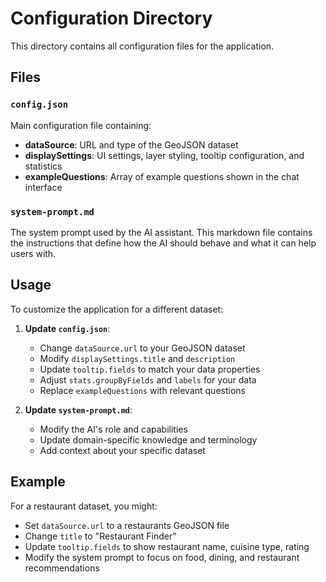 # Configuration Directory

This directory contains all configuration files for the application.

## Files

### `config.json`
Main configuration file containing:
- **dataSource**: URL and type of the GeoJSON dataset
- **displaySettings**: UI settings, layer styling, tooltip configuration, and statistics
- **exampleQuestions**: Array of example questions shown in the chat interface

### `system-prompt.md`
The system prompt used by the AI assistant. This markdown file contains the instructions that define how the AI should behave and what it can help users with.

## Usage

To customize the application for a different dataset:

1. **Update `config.json`**:
   - Change `dataSource.url` to your GeoJSON dataset
   - Modify `displaySettings.title` and `description`
   - Update `tooltip.fields` to match your data properties
   - Adjust `stats.groupByFields` and `labels` for your data
   - Replace `exampleQuestions` with relevant questions

2. **Update `system-prompt.md`**:
   - Modify the AI's role and capabilities
   - Update domain-specific knowledge and terminology
   - Add context about your specific dataset

## Example

For a restaurant dataset, you might:
- Set `dataSource.url` to a restaurants GeoJSON file
- Change `title` to "Restaurant Finder"
- Update `tooltip.fields` to show restaurant name, cuisine type, rating
- Modify the system prompt to focus on food, dining, and restaurant recommendations